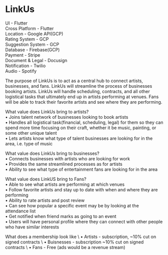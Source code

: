 # LinkUs

UI - Flutter \
Cross Platform - Flutter \
Location - Google API(GCP) \
Rating System - GCP \
Suggestion System - GCP \
Database - Firebase(GCP) \
Payment - Stripe \
Document & Legal - Docusign \
Notification - Twilio \
Audio - Spotify 


The purpose of LinkUs is to act as a central hub to connect artists, businesses, and fans. LinkUs will streamline the process of businesses booking artists. LinkUs will handle scheduling, contracts, and all other logistical tasks that ultimately end up in artists performing at venues. Fans will be able to track their favorite artists and see where they are performing. 


What value does LinkUs bring to artists?   
•	Joins talent network of businesses looking to book artists \
•	Handles all logistical task(financial, scheduling, legal) for them so they can spend more time focusing on their craft, whether it be music, painting, or some other unique talent \
•	Lets artists know what type of talent businesses are looking for in the area, i.e. type of music 

What value does LinkUs bring to businesses? \
•	Connects businesses with artists who are looking for work \
•	Provides the same streamlined processes as for artists  \
•	Ability to see what type of entertainment fans are looking for in the area 

What value does LinkUS bring to Fans? \
•	Able to see what artists are performing at which venues \
•	Follow favorite artists and stay up to date with when and where they are performing \
•	Ability to rate artists and post review \
•	Can see how popular a specific event may be by looking at the attendance list \
•	Get notified when friend marks as going to an event \
•	Users will have personal profile where they can connect with other people who have similar interests

What does a membership look like \ 
• Artists - subscription, ~10% cut on signed contracts \ 
• Buisnesses - subscription ~10% cut on signed contracts \ 
• Fans - Free (ads would be a revenue stream)

